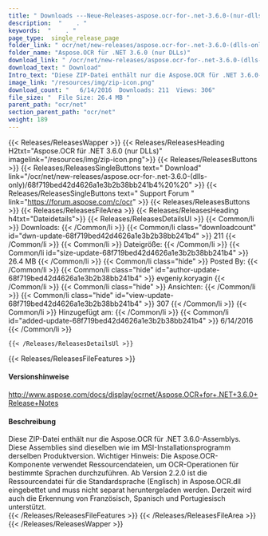 ```yaml
---
title: " Downloads ---Neue-Releases-aspose.ocr-for-.net-3.6.0-(nur-dlls) . "
description:  "    . " 
keywords:  "    . " 
page_type:  single_release_page
folder_link: " ocr/net/new-releases/aspose.ocr-for-.net-3.6.0-(dlls-only)/"
folder_name: "Aspose.OCR für .NET 3.6.0 (nur DLLs)"
download_link: " /ocr/net/new-releases/aspose.ocr-for-.net-3.6.0-(dlls-only)/68f719bed42d4626a1e3b2b38bb241b4"
download_text: " Download"
Intro_text: "Diese ZIP-Datei enthält nur die Aspose.OCR für .NET 3.6.0-Assemblys. Diese Ärsche..."
image_link: "/resources/img/zip-icon.png"
download_count: "   6/14/2016  Downloads: 211  Views: 306"
file_size: "  File Size: 26.4 MB "
parent_path: "ocr/net"
section_parent_path: "ocr/net"
weight: 189
---
```


{{< Releases/ReleasesWapper >}}
  {{< Releases/ReleasesHeading H2txt="Aspose.OCR für .NET 3.6.0 (nur DLLs)" imagelink="/resources/img/zip-icon.png">}}
  {{< Releases/ReleasesButtons >}}
    {{< Releases/ReleasesSingleButtons text=" Download" link="/ocr/net/new-releases/aspose.ocr-for-.net-3.6.0-(dlls-only)/68f719bed42d4626a1e3b2b38bb241b4%20%20" >}}
    {{< Releases/ReleasesSingleButtons text=" Support Forum " link="https://forum.aspose.com/c/ocr" >}}
  {{< Releases/ReleasesButtons >}}
  {{< Releases/ReleasesFileArea >}}
    {{< Releases/ReleasesHeading h4txt="Dateidetails">}}
    {{< Releases/ReleasesDetailsUl >}}
            {{< Common/li >}} Downloads: {{< /Common/li >}}
      {{< Common/li class="downloadcount" id="dwn-update-68f719bed42d4626a1e3b2b38bb241b4" >}} 211 {{< /Common/li >}}
      {{< Common/li >}} Dateigröße: {{< /Common/li >}}
      {{< Common/li id="size-update-68f719bed42d4626a1e3b2b38bb241b4" >}} 26.4 MB {{< /Common/li >}} 
      {{< Common/li  class="hide" >}} Posted By: {{< /Common/li >}} 
      {{< Common/li class="hide" id="author-update-68f719bed42d4626a1e3b2b38bb241b4" >}} evgeniy.koryagin {{< /Common/li >}}
      {{< Common/li class="hide" >}} Ansichten: {{< /Common/li >}}
      {{< Common/li class="hide" id="view-update-68f719bed42d4626a1e3b2b38bb241b4" >}} 307 {{< /Common/li >}}
      {{< Common/li >}} Hinzugefügt am: {{< /Common/li >}}
      {{< Common/li id="added-update-68f719bed42d4626a1e3b2b38bb241b4" >}} 6/14/2016 {{< /Common/li >}} 

    {{< /Releases/ReleasesDetailsUl >}}

  {{< Releases/ReleasesFileFeatures >}}
      <h4>Versionshinweise</h4><div> <a href="http://www.aspose.com/docs/display/ocrnet/Aspose.OCR+for+.NET+3.6.0+Release+Notes">http://www.aspose.com/docs/display/ocrnet/Aspose.OCR+for+.NET+3.6.0+Release+Notes</a></div><h4> Beschreibung</h4><div class="HTMLDescription"> Diese ZIP-Datei enthält nur die Aspose.OCR für .NET 3.6.0-Assemblys. Diese Assemblies sind dieselben wie im MSI-Installationsprogramm derselben Produktversion. Wichtiger Hinweis: Die Aspose.OCR-Komponente verwendet Ressourcendateien, um OCR-Operationen für bestimmte Sprachen durchzuführen. Ab Version 2.2.0 ist die Ressourcendatei für die Standardsprache (Englisch) in Aspose.OCR.dll eingebettet und muss nicht separat heruntergeladen werden. Derzeit wird auch die Erkennung von Französisch, Spanisch und Portugiesisch unterstützt.</div>
  {{< /Releases/ReleasesFileFeatures >}}
 {{< /Releases/ReleasesFileArea >}}
{{< /Releases/ReleasesWapper >}}



